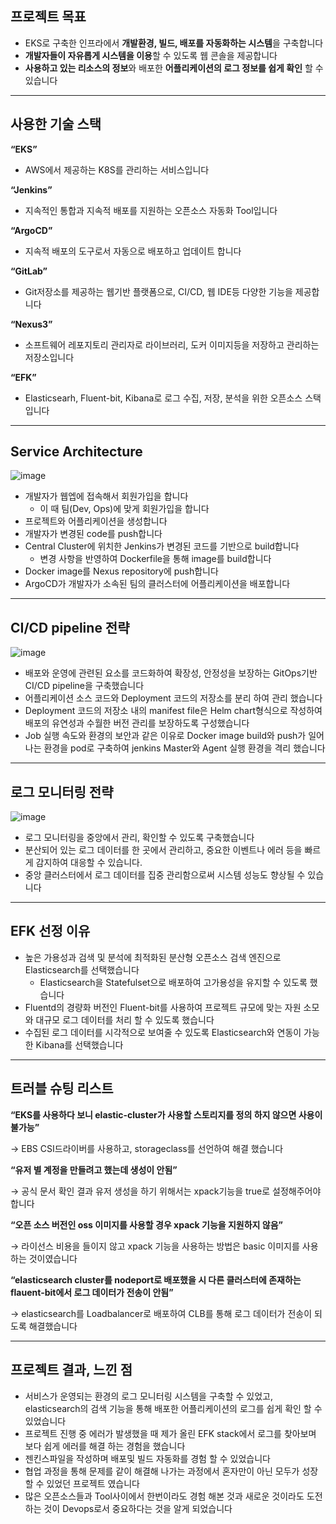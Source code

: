 ## 프로젝트 목표

- EKS로 구축한 인프라에서 **개발환경, 빌드, 배포를 자동화하는 시스템**을 구축합니다
- **개발자들이 자유롭게 시스템을 이용**할 수 있도록 웹 콘솔을 제공합니다
- **사용하고 있는 리소스의 정보**와 배포한 **어플리케이션의 로그 정보를 쉽게 확인** 할 수있습니다

---

## 사용한 기술 스택

**“EKS”**

- AWS에서 제공하는 K8S를 관리하는 서비스입니다

**“Jenkins”**

- 지속적인 통합과 지속적 배포를 지원하는 오픈소스 자동화 Tool입니다

**“ArgoCD”**

- 지속적 배포의 도구로서 자동으로 배포하고 업데이트 합니다

**“GitLab”**

- Git저장소를 제공하는 웹기반 플랫폼으로, CI/CD, 웹 IDE등 다양한 기능을 제공합니다

**“Nexus3”**

- 소프트웨어 레포지토리 관리자로 라이브러리, 도커 이미지등을 저장하고 관리하는 저장소입니다

**“EFK”**

- Elasticsearh, Fluent-bit, Kibana로 로그 수집, 저장, 분석을 위한 오픈소스 스택입니다

---

## Service Architecture

![image](https://user-images.githubusercontent.com/93701762/232328894-ad3be0f4-97c3-41e6-a095-67f424ee3c65.png)

- 개발자가 웹엡에 접속해서 회원가입을 합니다
    - 이 때 팀(Dev, Ops)에 맞게 회원가입을 합니다
- 프로젝트와 어플리케이션을 생성합니다
- 개발자가 변경된 code를 push합니다
- Central Cluster에 위치한 Jenkins가 변경된 코드를 기반으로 build합니다
    - 변경 사항을 반영하여 Dockerfile을 통해 image를 build합니다
- Docker image를 Nexus repository에 push합니다
- ArgoCD가 개발자가 소속된 팀의 클러스터에 어플리케이션을 배포합니다

---

## CI/CD pipeline 전략

![image](https://user-images.githubusercontent.com/93701762/232328943-7a2c340a-01de-4ecb-b59e-77633887b07f.png)

- 배포와 운영에 관련된 요소를 코드화하여 확장성, 안정성을 보장하는 GitOps기반 CI/CD pipeline을 구축했습니다
- 어플리케이션 소스 코드와 Deployment 코드의 저장소를 분리 하여 관리 했습니다
- Deployment 코드의 저장소 내의 manifest file은 Helm chart형식으로 작성하여 배포의 유연성과 수월한 버전 관리를 보장하도록 구성했습니다
- Job 실행 속도와 환경의 보안과 같은 이유로 Docker image build와 push가 일어나는 환경을 pod로 구축하여 jenkins Master와 Agent 실행 환경을 격리 했습니다

---

## 로그 모니터링 전략

![image](https://user-images.githubusercontent.com/93701762/232328982-776ce2f7-2320-41b2-9bc8-a57c830aec12.png)

- 로그 모니터링을 중앙에서 관리, 확인할 수 있도록 구축했습니다
- 분산되어 있는 로그 데이터를 한 곳에서 관리하고, 중요한 이벤트나 에러 등을 빠르게 감지하여 대응할 수 있습니다.
- 중앙 클러스터에서 로그 데이터를 집중 관리함으로써 시스템 성능도 향상될 수 있습니다

---

## EFK 선정 이유

- 높은 가용성과 검색 및 분석에 최적화된 분산형 오픈소스 검색 엔진으로 Elasticsearch를 선택했습니다
    - Elasticsearch을 Statefulset으로 배포하여 고가용성을 유지할 수 있도록 했습니다
- Fluentd의 경량화 버전인 Fluent-bit를 사용하여 프로젝트 규모에 맞는 자원 소모와 대규모 로그 데이터를 처리 할 수 있도록 했습니다
- 수집된 로그 데이터를 시각적으로 보여줄 수 있도록 Elasticsearch와 연동이 가능한 Kibana를 선택했습니다

---

## 트러블 슈팅 리스트

**“EKS를 사용하다 보니 elastic-cluster가 사용할 스토리지를 정의 하지 않으면 사용이 불가능”**

→ EBS CSI드라이버를 사용하고, storageclass를 선언하여 해결 했습니다

**“유저 별 계정을 만들려고 했는데 생성이 안됨”**

→ 공식 문서 확인 결과 유저 생성을 하기 위해서는 xpack기능을 true로 설정해주어야 합니다

**“오픈 소스 버전인 oss 이미지를 사용할 경우 xpack 기능을 지원하지 않음”**

→ 라이선스 비용을 들이지 않고 xpack 기능을 사용하는 방법은 basic 이미지를 사용하는 것이였습니다

**“elasticsearch cluster를 nodeport로 배포했을 시 다른 클러스터에 존재하는 flauent-bit에서 로그 데이터가 전송이 안됨”**

→ elasticsearch를 Loadbalancer로 배포하여 CLB를 통해 로그 데이터가 전송이 되도록 해결했습니다

---

## 프로젝트 결과, 느낀 점

- 서비스가 운영되는 환경의 로그 모니터링 시스템을 구축할 수 있었고, elasticsearch의 검색 기능을 통해 배포한 어플리케이션의 로그를 쉽게 확인 할 수 있었습니다
- 프로젝트 진행 중 에러가 발생했을 때 제가 올린 EFK stack에서 로그를 찾아보며 보다 쉽게 에러를 해결 하는 경험을 했습니다
- 젠킨스파일을 작성하며 배포및 빌드 자동화를 경험 할 수 있었습니다
- 협업 과정을 통해 문제를 같이 해결해 나가는 과정에서 혼자만이 아닌 모두가 성장 할 수 있었던 프로젝트 였습니다
- 많은 오픈소스들과 Tool사이에서 한번이라도 경험 해본 것과 새로운 것이라도 도전하는 것이 Devops로서 중요하다는 것을 알게 되었습니다
